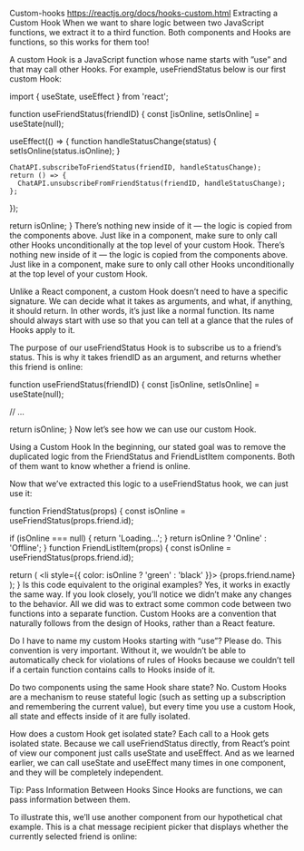 Custom-hooks
https://reactjs.org/docs/hooks-custom.html
Extracting a Custom Hook
When we want to share logic between two JavaScript functions, we extract it to a third function. Both components and Hooks are functions, so this works for them too!

A custom Hook is a JavaScript function whose name starts with ”use” and that may call other Hooks. For example, useFriendStatus below is our first custom Hook:

import { useState, useEffect } from 'react';

function useFriendStatus(friendID) {
  const [isOnline, setIsOnline] = useState(null);

  useEffect(() => {
    function handleStatusChange(status) {
      setIsOnline(status.isOnline);
    }

    ChatAPI.subscribeToFriendStatus(friendID, handleStatusChange);
    return () => {
      ChatAPI.unsubscribeFromFriendStatus(friendID, handleStatusChange);
    };
  });

  return isOnline;
}
There’s nothing new inside of it — the logic is copied from the components above. Just like in a component, make sure to only call other Hooks unconditionally at the top level of your custom Hook.
There’s nothing new inside of it — the logic is copied from the components above. Just like in a component, make sure to only call other Hooks unconditionally at the top level of your custom Hook.

Unlike a React component, a custom Hook doesn’t need to have a specific signature. We can decide what it takes as arguments, and what, if anything, it should return. In other words, it’s just like a normal function. Its name should always start with use so that you can tell at a glance that the rules of Hooks apply to it.

The purpose of our useFriendStatus Hook is to subscribe us to a friend’s status. This is why it takes friendID as an argument, and returns whether this friend is online:

function useFriendStatus(friendID) {
  const [isOnline, setIsOnline] = useState(null);

  // ...

  return isOnline;
}
Now let’s see how we can use our custom Hook.

Using a Custom Hook
In the beginning, our stated goal was to remove the duplicated logic from the FriendStatus and FriendListItem components. Both of them want to know whether a friend is online.

Now that we’ve extracted this logic to a useFriendStatus hook, we can just use it:

function FriendStatus(props) {
  const isOnline = useFriendStatus(props.friend.id);

  if (isOnline === null) {
    return 'Loading...';
  }
  return isOnline ? 'Online' : 'Offline';
}
function FriendListItem(props) {
  const isOnline = useFriendStatus(props.friend.id);

  return (
    <li style={{ color: isOnline ? 'green' : 'black' }}>
      {props.friend.name}
    </li>
  );
}
Is this code equivalent to the original examples? Yes, it works in exactly the same way. If you look closely, you’ll notice we didn’t make any changes to the behavior. All we did was to extract some common code between two functions into a separate function. Custom Hooks are a convention that naturally follows from the design of Hooks, rather than a React feature.

Do I have to name my custom Hooks starting with “use”? Please do. This convention is very important. Without it, we wouldn’t be able to automatically check for violations of rules of Hooks because we couldn’t tell if a certain function contains calls to Hooks inside of it.

Do two components using the same Hook share state? No. Custom Hooks are a mechanism to reuse stateful logic (such as setting up a subscription and remembering the current value), but every time you use a custom Hook, all state and effects inside of it are fully isolated.

How does a custom Hook get isolated state? Each call to a Hook gets isolated state. Because we call useFriendStatus directly, from React’s point of view our component just calls useState and useEffect. And as we learned earlier, we can call useState and useEffect many times in one component, and they will be completely independent.

Tip: Pass Information Between Hooks
Since Hooks are functions, we can pass information between them.

To illustrate this, we’ll use another component from our hypothetical chat example. This is a chat message recipient picker that displays whether the currently selected friend is online:

